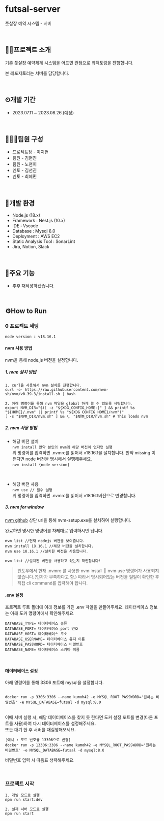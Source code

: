 # futsal-server
풋살장 예약 시스템 - 서버

</br>

## 👨‍💻프로젝트 소개
기존 풋살장 예약체계 시스템을 어드민 관점으로 리팩토링을 진행합니다.


본 레포지토리는 서버를 담당합니다.

</br>

## ⏲개발 기간
+ 2023.07.11 ~ 2023.08.26.(예정)

</br>

## 🧑‍🤝‍🧑팀원 구성
+ 프로젝트장 - 이지현
+ 팀원 - 김현진
+ 팀원 - 노현이
+ 멘토 - 김선진
+ 멘토 - 최혜민

</br>


## 🔨개발 환경
  + Node.js (18.x)
  + Framework : Nest.js (10.x)
  + IDE : Vscode
  + Database : Mysql 8.0
  + Deployment : AWS EC2
  + Static Analysis Tool : SonarLint
  + Jira, Notion, Slack

</br>

## 🤳주요 기능
+ 추후 재작성하겠습니다.

</br>
    
## ⚙️How to Run


### 0 프로젝트 세팅

```
node version : v18.16.1
```
 
#### nvm 사용 방법
nvm을 통해 node.js 버전을 설정합니다.

##### 1. nvm 설치 방법
```
1. curl을 사용해서 nvm 설치를 진행합니다.
curl -o- https://raw.githubusercontent.com/nvm-sh/nvm/v0.39.3/install.sh | bash

2. 아래 명령어를 통해 nvm 파일을 global 하게 쓸 수 있도록 세팅합니다.
export NVM_DIR="$([ -z "${XDG_CONFIG_HOME-}" ] && printf %s "${HOME}/.nvm" || printf %s "${XDG_CONFIG_HOME}/nvm")"
[ -s "$NVM_DIR/nvm.sh" ] && \. "$NVM_DIR/nvm.sh" # This loads nvm
```

##### 2. nvm 사용 방법
- 해당 버전 설치 </br>
```nvm install 만약 본인의 nvm에 해당 버전이 없다면 실행 ``` </br>
위 명령어를 입력하면 .nvmrc를 읽어서 v18.16.1을 설치합니다. 만약 missing 이 뜬다면 node 버전을 명시해서 실행해주세요.</br>
```nvm install {node version} ``` </br>


</br>

- 해당 버전 사용 </br>
```nvm use // 필수 실행 ``` </br>
위 명령어를 입력하면 .nvmrc를 읽어서 v18.16.1버전으로 변경합니다.


##### 3. nvm for window
[nvm github](https://github.com/coreybutler/nvm-windows/releases)
상단 url을 통해 nvm-setup.exe를 설치하여 실행합니다.

완료하면 명시한 명령어를 차레대로 입력하시면 됩니다.
```
nvm list //현재 nodejs 버전을 보여줍니다.
nvm install 18.16.1 //해당 버전을 설치합니다.
nvm use 18.16.1 //설치한 버전을 사용합니다.

nvm list //설치된 버전을 사용하고 있는지 확인합니다!
```

>윈도우에서 현재 .nvmrc 를 사용한 nvm install || nvm use 명령어가 사용되지 않습니다.(인자가 부족하다고 함.) 따라서 명시되어있는 버전을 일일이 확인한 후 직접 cli command를 입력해야 합니다.



#### .env 설정 

프로젝트 루트 폴더에 아래 정보를 가진 .env 파일을 만들어주세요.
데이터베이스 정보는 아래 도커 명령어에서 확인해주세요.

```
DATABASE_TYPE= 데이터베이스 종류
DATABASE_PORT= 데이터베이스 port 번호
DATABASE_HOST= 데이터베이스 주소
DATABASE_USERNAME= 데이터베이스 유저 이름
DATABASE_PASSWORD= 데이터베이스 비밀번호
DATABASE_NAME= 데이터베이스 스키마 이름
```

</br>

#### 데이터베이스 설정
아래 명령어를 통해 3306 포트에 mysql을 설정합니다.
```

docker run -p 3306:3306 --name kumoh42 -e MYSQL_ROOT_PASSWORD='원하는 비밀번호' -e MYSQL_DATABASE=futsal -d mysql:8.0 
```
</br>
이때 서버 실행 시, 해당 데이터베이스를 찾지 못 한다면 도커 설정 포트를 변경(다른 포트를 사용)하여 다시 데이터베이스를 설정해주세요.
</br>또는 대기 한 후 서버를 재실행해보세요. 

```
[예시 : 포트 번호를 13306으로 변경]
docker run -p 13306:3306 --name kumoh42 -e MYSQL_ROOT_PASSWORD='원하는 비밀번호' -e MYSQL_DATABASE=futsal -d mysql:8.0 
```
비밀번호 입력 시 따옴표 생략해주세요.


</br>

### 프로젝트 시작

```
1. 개발 모드로 실행
npm run start:dev

2. 실제 서버 모드로 실행
npm run start
```

